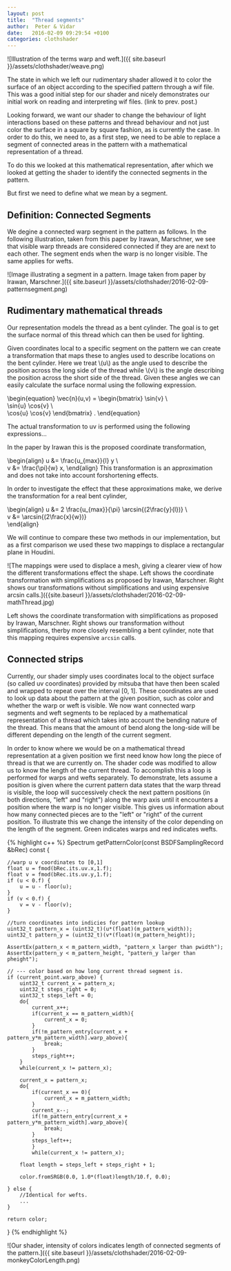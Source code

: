 ```yaml
---
layout: post
title:  "Thread segments"
author:  Peter & Vidar
date:   2016-02-09 09:29:54 +0100
categories: clothshader
---
```


![Illustration of the terms warp and weft.]({{ site.baseurl }}/assets/clothshader/weave.png)

The state in which we left our rudimentary shader allowed it to color the surface of an object according to the specified pattern through a wif file. This was a good initial step for our shader and nicely demonstrates our initial work on reading and interpreting wif files. (link to prev. post.)

Looking forward, we want our shader to change the behaviour of light interactions based on these patterns and thread behaviour and not just color the surface in a square by square fashion, as is currently the case. In order to do this, we need to, as a first step, we need to be able to replace a segment of connected areas in the pattern with a mathematical representation of a thread.

To do this we looked at this mathematical representation, after which we looked at getting the shader to identify the connected segments in the pattern.

But first we need to define what we mean by a segment.

## Definition: Connected Segments
We degine a connected warp segment in the pattern  as follows. In the following illustration, taken from this paper by Irawan, Marschner, we see that visible warp threads are considered connected if they are are next to each other. The segment ends when the warp is no longer visible. The same applies for wefts. 

![Image illustrating a segment in a pattern. Image taken from paper by Irawan, Marschner.]({{ site.baseurl }}/assets/clothshader/2016-02-09-patternsegment.png)


## Rudimentary mathematical threads
Our representation models the thread as a bent cylinder. The goal is to get the surface normal of this thread which can then be used for lighting.

Given coordinates local to a specific segment on the pattern we can create a transformation that maps these to angles used to describe locations on the bent cylinder. Here we treat \\(u\\) as the angle used to describe the position across the long side of the thread while \\(v\\) is the angle describing the position across the short side of the thread. Given these angles we can easily calculate the surface normal using the following expression.

\begin{equation}
    \vec{n}(u,v) = 
    \begin{bmatrix}
        \sin{v} \\\
        \sin{u} \cos{v} \\\
        \cos{u} \cos{v}
    \end{bmatrix} .
\end{equation}

The actual transformation to uv is performed using the following expressions...

In the paper by Irawan this is the proposed coordinate transformation,

\begin{align}
        u &= \frac{u_{max}}{l} y \\\
        v &= \frac{\pi}{w} x,
\end{align}
This transformation is an approximation and does not take into account forshortening effects.

In order to investigate the effect that these approximations make, we derive the transformation for a real bent cylinder, 

\begin{align}
        u &= 2 \frac{u_{max}}{\pi} \arcsin{(2\frac{y}{l})}   \\\
        v &= \arcsin{(2\frac{x}{w})}  
\end{align}

We will continue to compare these two methods in our implementation, but as a first comparison we used these two mappings to displace a rectangular plane in Houdini. 

![The mappings were used to displace a mesh, giving a clearer view of how the different transformations effect the shape. Left shows the coordinate transformation with simplifications as proposed by Irawan, Marschner. Right shows our transformations without simplifications and using expensive arcsin calls.]({{site.baseurl }}/assets/clothshader/2016-02-09-mathThread.jpg)

Left shows the coordinate transformation with simplifications as proposed by Irawan, Marschner. Right shows our transformation without simplifications, therby more closely resembling a bent cylinder, note that this mapping requires expensive `arcsin` calls.

## Connected strips
Currently, our shader simply uses coordinates local to the object surface (so called uv coordinates) provided by mitsuba that have then been scaled and wrapped to repeat over the interval [0, 1]. These coordinates are used to look up data about the pattern at the given position, such as color and whether the warp or weft is visible. We now want connected warp segments and weft segments to be replaced by a mathematical representation of a thread which takes into account the bending nature of the thread. This means that the amount of bend along the long-side will be different depending on the length of the current segment.

In order to know where we would be on a mathematical thread representation at a given position we first need know how long the piece of thread is that we are currently on. The shader code was modified to allow us to know the length of the current thread. To accomplish this a loop is performed for warps and wefts separately. To demonstrate, lets assume a position is given where the current pattern data states that the warp thread is visible, the loop will successively check the next pattern positions (in both directions, "left" and "right") along the warp axis until it encounters a position where the warp is no longer visible. This gives us information about how many connected pieces are to the "left" or "right" of the current position. To illustrate this we change the intensity of the color depending on the length of the segment. Green indicates warps and red indicates wefts. 

{% highlight c++ %}
Spectrum getPatternColor(const BSDFSamplingRecord &bRec) const {

    //warp u v coordinates to [0,1]
    float u = fmod(bRec.its.uv.x,1.f);
    float v = fmod(bRec.its.uv.y,1.f);
    if (u < 0.f) {
        u = u - floor(u);
    }
    if (v < 0.f) {
        v = v - floor(v);
    }
  
    //turn coordinates into indicies for pattern lookup
    uint32_t pattern_x = (uint32_t)(u*(float)(m_pattern_width));
    uint32_t pattern_y = (uint32_t)(v*(float)(m_pattern_height));

    AssertEx(pattern_x < m_pattern_width, "pattern_x larger than pwidth");
    AssertEx(pattern_y < m_pattern_height, "pattern_y larger than pheight");

    // --- color based on how long current thread segment is.
    if (current_point.warp_above) {
        uint32_t current_x = pattern_x;
        uint32_t steps_right = 0;
        uint32_t steps_left = 0;
        do{
            current_x++;
            if(current_x == m_pattern_width){
                current_x = 0;
            }
            if(!m_pattern_entry[current_x + pattern_y*m_pattern_width].warp_above){
                break;
            }
            steps_right++;
        }
        while(current_x != pattern_x);

        current_x = pattern_x;
        do{
            if(current_x == 0){
                current_x = m_pattern_width;
            }
            current_x--;
            if(!m_pattern_entry[current_x + pattern_y*m_pattern_width].warp_above){
                break;
            }
            steps_left++;
            }
            while(current_x != pattern_x);

        float length = steps_left + steps_right + 1;

        color.fromSRGB(0.0, 1.0*(float)length/10.f, 0.0); 

    } else {
        //Identical for wefts.
        ...
    }
  
    return color;
  }
{% endhighlight %}


![Our shader, intensity of colors indicates length of connected segments of the pattern.]({{ site.baseurl }}/assets/clothshader/2016-02-09-monkeyColorLength.png)